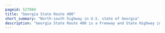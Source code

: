 ```yaml
---
pageid: 527084
title: "Georgia State Route 400"
short_summary: "North-south highway in U.S. state of Georgia"
description: "Georgia State Route 400 is a Freeway and State Highway in the U. S. State of Georgia serving Parts of Metro Atlanta. It is concurrent with U. S. Route 19 from Exit 4 until its northern terminus South-Southeast of Dahlonega, linking the City of Atlanta to its north-central Suburbs and Exurbs. Sr400 Travels from lindbergh Neighborhood in the buckhead District of Atlanta on Interstate85 to just South-Southeast of Dahlonega. Like the Interstate Highways, it is a limited-access Road, but unlike the Interstates, the Exit Numbers are not mileage-based, they are sequential. Once the Sr400 passes the Exit 18 it transforms from a limited-access Freeway into an at-grade divided Highway with Traffic Lights but still with a high Speed Limit of 65 Miles per Hour and ends at J. B. Jones Intersection at Sr 60/sr 115 in Lumpkin County."
---
```

